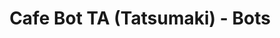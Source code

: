 ---
layout: frame
title:  "Cafe Bot TA (Tatsumaki) - Bots"
category: bots
summary: "Wysc's central repository for all bot commands and functionality."
iframeurl: "https://gdocs.gitbook.io/wysc/cafe/tatsumaki"
redirect_from:
  - bots/cafeta
---